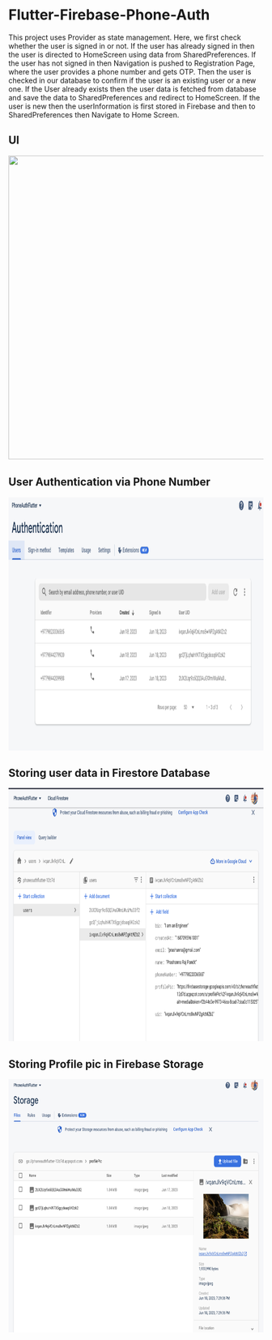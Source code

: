 # Flutter-Firebase-Phone-Auth
 This project uses Provider as state management. Here, we first check whether the user is signed in or not. If the user has already signed in then the user is directed to HomeScreen using data from SharedPreferences. If the user has not signed in then Navigation is pushed to Registration Page, where the user provides a phone number and gets OTP. Then the user is checked in our database to confirm if the user is an existing user or a new one. If the User already exists then the user data is fetched from database and save the data to SharedPreferences and redirect to HomeScreen. If the user is new then the userInformation is first stored in Firebase and then to SharedPreferences then Navigate to Home Screen.


## UI

<img width="800" height="600" src="assets/images/phone_auth.png">       

## User Authentication via Phone Number

<img width="900" height="500" src="assets/images/auth.png"> 

## Storing user data in Firestore Database

<img width="900" height="500" src="assets/images/db.png"> 

## Storing Profile pic in Firebase Storage

<img width="900" height="500" src="assets/images/storage.png">      
